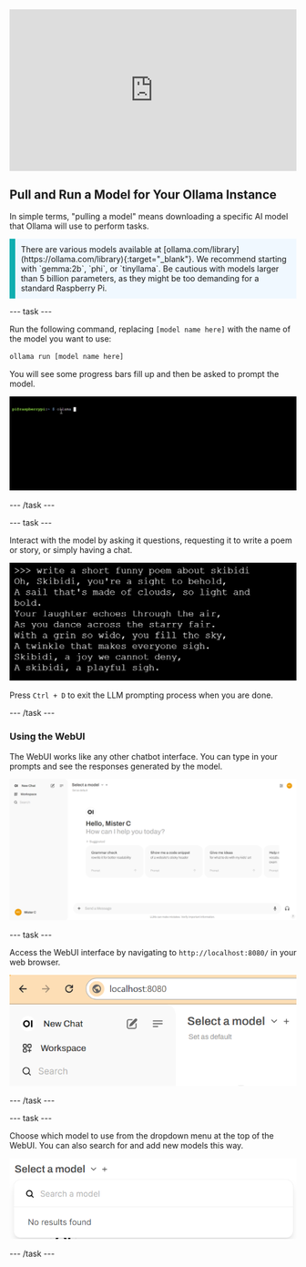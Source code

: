 <html>
  <div style="position: relative; overflow: hidden; padding-top: 56.25%;">
    <iframe style="position: absolute; top: 0; left: 0; right: 0; width: 100%; height: 100%; border: none;" src="https://www.youtube.com/embed/d-eLmdSWnZQ?rel=0&cc_load_policy=1" allowfullscreen allow="accelerometer; autoplay; clipboard-write; encrypted-media; gyroscope; picture-in-picture; web-share">
    </iframe>
  </div>
</html>

## Pull and Run a Model for Your Ollama Instance
In simple terms, "pulling a model" means downloading a specific AI model that Ollama will use to perform tasks. 

<p style='border-left: solid; border-width:10px; border-color: #0faeb0; background-color: aliceblue; padding: 10px;'>
There are various models available at [ollama.com/library](https://ollama.com/library){:target="_blank"}. We recommend starting with `gemma:2b`, `phi`, or `tinyllama`. Be cautious with models larger than 5 billion parameters, as they might be too demanding for a standard Raspberry Pi.
</p>

--- task ---

Run the following command, replacing `[model name here]` with the name of the model you want to use:

```sh
ollama run [model name here]
```
You will see some progress bars fill up and then be asked to prompt the model.

![Animation showing a command line interface with the prompt displaying "pi@raspberrypi:~ $" followed by a command being typed.](images/run_gemma2b.gif)

--- /task ---

--- task ---

Interact with the model by asking it questions, requesting it to write a poem or story, or simply having a chat.

![Screenshot of a black background with white text displaying a short, funny poem about skibidi. Whatever that is.](images/skibidi.png)

Press `Ctrl + D` to exit the LLM prompting process when you are done.

--- /task ---

### Using the WebUI
The WebUI works like any other chatbot interface. You can type in your prompts and see the responses generated by the model.

![User interface of a web application showing a greeting message "Hello, Mister C" and the question "How can I help you today?" There are four suggested prompts below: "Grammar check," "Show me a code snippet," "Give me ideas," and part of another prompt. The left sidebar includes options for "New Chat," "Workspace," and "Search." The top right corner shows a circular user icon with "MC" initials.](images/webUI.png)

--- task ---

Access the WebUI interface by navigating to `http://localhost:8080/` in your web browser.

![Partial view of a web browser displaying the URL "localhost:8080" in the address bar. The left sidebar of the web application interface shows options for "New Chat," "Workspace," and "Search." The page also has the text "Select a model" with an option to "Set as default."](images/localhostURL.png)

--- /task ---


--- task ---

Choose which model to use from the dropdown menu at the top of the WebUI. You can also search for and add new models this way.


![Dropdown menu under the "Select a model" option in a web application. The search bar within the dropdown displays the text "Search a model," and below it, the message "No results found" is shown.](images/model_dropdown.png)

--- /task ---